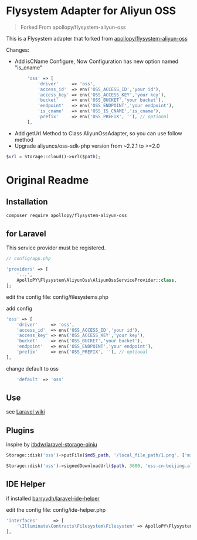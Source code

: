 # Flysystem Adapter for Aliyun OSS 
> Forked From apollopy/flysystem-aliyun-oss

This is a Flysystem adapter that forked from [apollopy/flysystem-aliyun-oss](https://github.com/apollopy/flysystem-aliyun-oss)

Changes:
* Add isCName Configure, Now Configuration has new option named "is_cname"
```php
        'oss' => [
            'driver'     => 'oss',
            'access_id'  => env('OSS_ACCESS_ID','your id'),
            'access_key' => env('OSS_ACCESS_KEY','your key'),
            'bucket'     => env('OSS_BUCKET','your bucket'),
            'endpoint'   => env('OSS_ENDPOINT','your endpoint'),
            'is_cname'   => env('OSS_IS_CNAME','is_cname'),
            'prefix'     => env('OSS_PREFIX', ''), // optional
        ],
```
* Add getUrl Method to Class AliyunOssAdapter, so you can use follow method
* Upgrade aliyuncs/oss-sdk-php version from ~2.2.1 to >=2.0
```php
$url = Storage::cloud()->url($path);
``` 

# Original Readme

## Installation

```bash
composer require apollopy/flysystem-aliyun-oss
```

## for Laravel

This service provider must be registered.

```php
// config/app.php

'providers' => [
    '...',
    ApolloPY\Flysystem\AliyunOss\AliyunOssServiceProvider::class,
];
```

edit the config file: config/filesystems.php

add config

```php
'oss' => [
    'driver'     => 'oss',
    'access_id'  => env('OSS_ACCESS_ID','your id'),
    'access_key' => env('OSS_ACCESS_KEY','your key'),
    'bucket'     => env('OSS_BUCKET','your bucket'),
    'endpoint'   => env('OSS_ENDPOINT','your endpoint'),
    'prefix'     => env('OSS_PREFIX', ''), // optional
],
```

change default to oss

```php
    'default' => 'oss'
```

## Use

see [Laravel wiki](https://laravel.com/docs/5.1/filesystem)

## Plugins

inspire by [itbdw/laravel-storage-qiniu](https://github.com/itbdw/laravel-storage-qiniu)

```php
Storage::disk('oss')->putFile($md5_path, '/local_file_path/1.png', ['mimetype' => 'image/png','filename' => 'filename_by_down.png']);

Storage::disk('oss')->signedDownloadUrl($path, 3600, 'oss-cn-beijing.aliyuncs.com', true);
```

## IDE Helper

if installed [barryvdh/laravel-ide-helper](https://github.com/barryvdh/laravel-ide-helper)

edit the config file: config/ide-helper.php

```php
'interfaces'      => [
    '\Illuminate\Contracts\Filesystem\Filesystem' => ApolloPY\Flysystem\AliyunOss\FilesystemAdapter::class,
],
```
